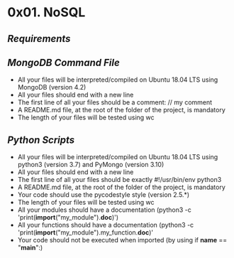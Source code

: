 # **0x01. NoSQL**
## *Requirements*
## *MongoDB Command File*

-   All your files will be interpreted/compiled on Ubuntu 18.04 LTS using MongoDB (version 4.2)
-   All your files should end with a new line
-   The first line of all your files should be a comment: // my comment
-   A README.md file, at the root of the folder of the project, is mandatory
-   The length of your files will be tested using wc

## *Python Scripts*

-   All your files will be interpreted/compiled on Ubuntu 18.04 LTS using python3 (version 3.7) and PyMongo (version 3.10)
-   All your files should end with a new line
-   The first line of all your files should be exactly #!/usr/bin/env python3
-   A README.md file, at the root of the folder of the project, is mandatory
-   Your code should use the pycodestyle style (version 2.5.*)
-   The length of your files will be tested using wc
-   All your modules should have a documentation (python3 -c 'print(__import__("my_module").__doc__)')
-   All your functions should have a documentation (python3 -c 'print(__import__("my_module").my_function.__doc__)'
-   Your code should not be executed when imported (by using if __name__ == "__main__":)
